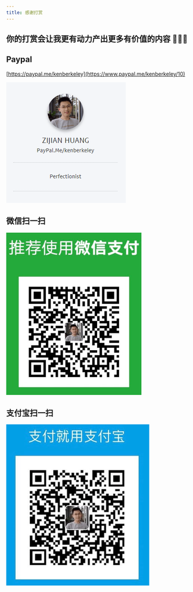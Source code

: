 ```yaml
---
title: 感谢打赏
---
```


## 你的打赏会让我更有动力产出更多有价值的内容 :pray::pray::pray:

## Paypal

[https://paypal.me/kenberkeley](https://www.paypal.me/kenberkeley/10)

![paypal](./_images/paypal.png)

## 微信扫一扫

![wepay](./_images/wepay.jpg)

## 支付宝扫一扫

![alipay](./_images/alipay.jpg)
